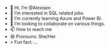 - 👋 Hi, I’m @Alexisen
- 👀 I’m interested in SQL related jobs.
- 🌱 I’m currently learning Azure and Power BI.
- 💞️ I’m looking to collaborate on various things.
- 📫 How to reach me 
- 😄 Pronouns: She/Her
- ⚡ Fun fact: ...

<!---
Alexisen/Alexisen is a ✨ special ✨ repository because its `README.md` (this file) appears on your GitHub profile.
You can click the Preview link to take a look at your changes.
--->
